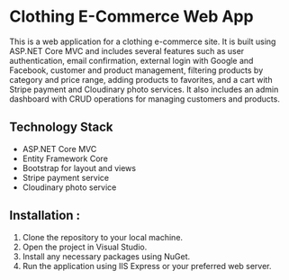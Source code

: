 # Clothing E-Commerce Web App 

This is a web application for a clothing e-commerce site. It is built using ASP.NET Core MVC and includes several features such as user authentication, email confirmation, external login with Google and Facebook, customer and product management, filtering products by category and price range, adding products to favorites, and a cart with Stripe payment and Cloudinary photo services. It also includes an admin dashboard with CRUD operations for managing customers and products.

## Technology Stack

-   ASP.NET Core MVC
-   Entity Framework Core
-   Bootstrap for layout and views
-   Stripe payment service
-   Cloudinary photo service


## Installation :

1.  Clone the repository to your local machine.
2.  Open the project in Visual Studio.
3.  Install any necessary packages using NuGet.
4.  Run the application using IIS Express or your preferred web server.
